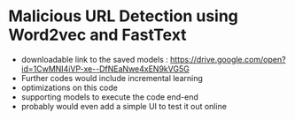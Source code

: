 # Malicious URL Detection using Word2vec and FastText

- downloadable link to the saved models : https://drive.google.com/open?id=1CwMNI4iVP-xe--DfNEaNwe4xEN9kVG5G
- Further codes would include incremental learning
- optimizations on this code
- supporting models to execute the code end-end
- probably would even add a simple UI to test it out online
